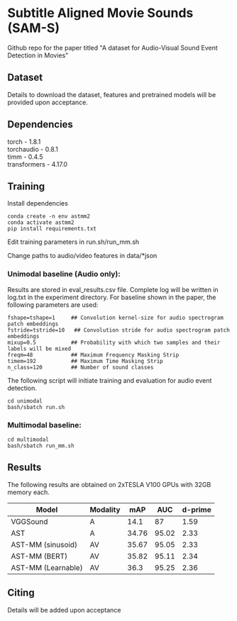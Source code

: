 # Subtitle Aligned Movie Sounds (SAM-S)

Github repo for the paper titled "A dataset for Audio-Visual Sound Event Detection in Movies"


## Dataset
Details to download the dataset, features and pretrained models will be provided upon acceptance.

## Dependencies
torch - 1.8.1  
torchaudio - 0.8.1  
timm - 0.4.5  
transformers - 4.17.0

## Training 
Install dependencies 
```
conda create -n env astmm2 
conda activate astmm2
pip install requirements.txt
```
Edit training parameters in run.sh/run_mm.sh

Change paths to audio/video features in data/*json

### Unimodal baseline (Audio only):
Results are stored in eval_results.csv file. Complete log will be written in log.txt in the experiment directory.
For baseline shown in the paper, the following parameters are used:
```
fshape=tshape=1     ## Convolution kernel-size for audio spectrogram patch embeddings
fstride=tstride=10   ## Convolution stride for audio spectrogram patch embeddings
mixup=0.5           ## Probability with which two samples and their labels will be mixed
freqm=48            ## Maximum Frequency Masking Strip
timem=192           ## Maximum Time Masking Strip
n_class=120         ## Number of sound classes
```

The following script will initiate training and evaluation for audio event detection.

```
cd unimodal
bash/sbatch run.sh
```

### Multimodal baseline:
```
cd multimodal
bash/sbatch run_mm.sh
```

## Results
The following results are obtained on 2xTESLA V100 GPUs with 32GB memory each.

|Model|Modality|mAP|AUC|d-prime|
|-----|-----|-----|----|----|
|VGGSound|A|14.1|87|1.59|
|AST|A|34.76|95.02|2.33|
| AST-MM (sinusoid) | AV | 35.67 | 95.05 | 2.33 |
| AST-MM (BERT) | AV | 35.82 | 95.11 | 2.34 |
| AST-MM (Learnable) | AV | 36.3 | 95.25 | 2.36 | 


## Citing 
Details will be added upon acceptance
